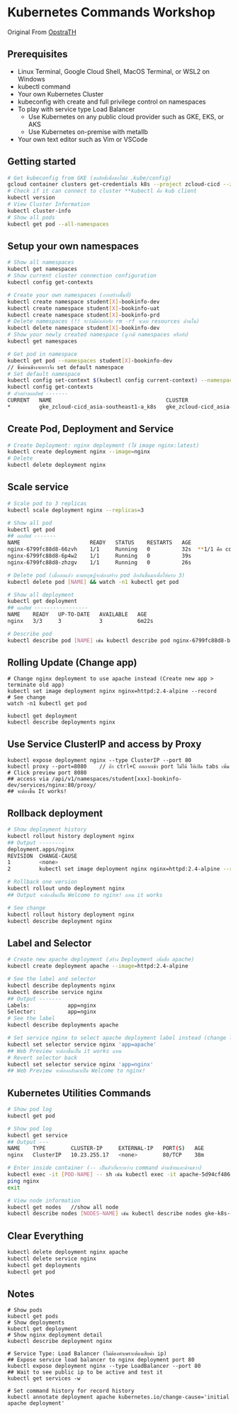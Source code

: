 # Kubernetes Commands Workshop 
Original From [OpstraTH](https://github.com/opsta/devsecops-workshop/blob/master/docs/05-k8s-cli.md)
## Prerequisites

* Linux Terminal, Google Cloud Shell, MacOS Terminal, or WSL2 on Windows
* kubectl command
* Your own Kubernetes Cluster
* kubeconfig with create and full privilege control on namespaces
* To play with service type Load Balancer
  * Use Kubernetes on any public cloud provider such as GKE, EKS, or AKS
  * Use Kubernetes on-premise with metallb
* Your own text editor such as Vim or VSCode

## Getting started

```bash
# Get kubeconfig from GKE (ขอสิทธิ์เพื่อขอไฟล์ .kube/config)
gcloud container clusters get-credentials k8s --project zcloud-cicd --zone asia-southeast1-a
# Check if it can connect to cluster **kubectl คือ kub client
kubectl version
# View Cluster Information
kubectl cluster-info
# Show all pods
kubectl get pod --all-namespaces
```

## Setup your own namespaces

```bash
# Show all namespaces
kubectl get namespaces
# Show current cluster connection configuration
kubectl config get-contexts

# Create your own namespaces (การสร้างพื้นที่)
kubectl create namespace student[X]-bookinfo-dev
kubectl create namespace student[X]-bookinfo-uat
kubectl create namespace student[X]-bookinfo-prd
# Delete namespaces (!! ระวังมีค่าเท่ากับ rm -rf จะลบ resources ด้านใน)
kubectl delete namespace student[X]-bookinfo-dev
# Show your newly created namespace (ดูว่ามี namespaces หรือยัง)
kubectl get namespaces

# Get pod in namespace
kubectl get pod --namespaces student[X]-bookinfo-dev
// ซึ่งค่อนข้างจะยาวจึง set default namespace
# Set default namespace
kubectl config set-context $(kubectl config current-context) --namespace=student[X]-bookinfo-dev
kubectl config get-contexts
# ตัวอย่างผลลัพธ์ -------
CURRENT   NAME                                    CLUSTER                                 AUTHINFO                                NAMESPACE
*         gke_zcloud-cicd_asia-southeast1-a_k8s   gke_zcloud-cicd_asia-southeast1-a_k8s   gke_zcloud-cicd_asia-southeast1-a_k8s   student168-bookinfo-dev
```

## Create Pod, Deployment and Service

```bash
# Create Deployment: nginx deployment (ใช้ image nginx:latest)
kubectl create deployment nginx --image=nginx
# Delete
kubectl delete deployment nginx
```

## Scale service

```bash
# Scale pod to 3 replicas
kubectl scale deployment nginx --replicas=3

# Show all pod
kubectl get pod
## ผลลัพธ์ -------
NAME                      READY   STATUS    RESTARTS   AGE
nginx-6799fc88d8-66zvh    1/1     Running   0          32s  **1/1 คือ container
nginx-6799fc88d8-6p4w2    1/1     Running   0          39s
nginx-6799fc88d8-zhzgv    1/1     Running   0          26s

# Delete pod (เมื่อลบแล้ว ตามทฤษฎีจะต้องสร้าง pod อีกอันขึ้นมาเพื่อให้ครบ 3)
kubectl delete pod [NAME] && watch -n1 kubectl get pod

# Show all deployment
kubectl get deployment
## ผลลัพธ์ -----------------
NAME    READY   UP-TO-DATE   AVAILABLE   AGE
nginx   3/3     3            3           6m22s

# Describe pod
kubectl describe pod [NAME] เช่น kubectl describe pod nginx-6799fc88d8-bphcf
```

## Rolling Update (Change app)
```
# Change nginx deployment to use apache instead (Create new app > terminate old app)
kubectl set image deployment nginx nginx=httpd:2.4-alpine --record
# See change
watch -n1 kubectl get pod

kubectl get deployment
kubectl describe deployments nginx
````

## Use Service ClusterIP and access by Proxy
````
kubectl expose deployment nginx --type ClusterIP --port 80
kubectl proxy --port=8080    // ถ้า ctrl+C ออกจะเข้า port ไม่ได้ ให้เปิด tabs เพิ่ม
# Click preview port 8080
## access via /api/v1/namespaces/student[xxx]-bookinfo-dev/services/nginx:80/proxy/
## จะต้องขึ้น It works!
````

## Rollback deployment
```bash
# Show deployment history
kubectl rollout history deployment nginx
## Output --------
deployment.apps/nginx
REVISION  CHANGE-CAUSE
1         <none>
2         kubectl set image deployment nginx nginx=httpd:2.4-alpine --record=true

# Rollback one version
kubectl rollout undo deployment nginx
## Output จะต้องขึ้นเป็น Welcome to nginx! แทน it works

# See change
kubectl rollout history deployment nginx
kubectl describe deployment nginx
```

## Label and Selector

```bash
# Create new apache deployment (สร้าง Deployment เพิ่มชื่อ apache)
kubectl create deployment apache --image=httpd:2.4-alpine

# See the label and selector
kubectl describe deployments nginx
kubectl describe service nginx
## Output -------
Labels:            app=nginx
Selector:          app=nginx
# See the label
kubectl describe deployments apache

# Set service nginx to select apache deployment label instead (change label in nginx)
kubectl set selector service nginx 'app=apache'
## Web Preview จะต้องขึ้นเป็น it works แทน
# Revert selector back
kubectl set selector service nginx 'app=nginx'
## Web Preview จะต้องกลับมาเป็น Welcome to nginx!
````

## Kubernetes Utilities Commands

```bash
# Show pod log
kubectl get pod

# Show pod log
kubectl get service
## Output ---
NAME    TYPE        CLUSTER-IP     EXTERNAL-IP   PORT(S)   AGE
nginx   ClusterIP   10.23.255.17   <none>        80/TCP    38m

# Enter inside container (-- เป็นตัวกั้นระหว่าง command ด้านซ้ายและด้านขวา)
kubectl exec -it [POD-NAME] -- sh เช่น kubectl exec -it apache-5d94cf486d-65m4b -- sh
ping nginx
exit

# View node information
kubectl get nodes   //show all node
kubectl describe nodes [์NODES-NAME] เช่น kubectl describe nodes gke-k8s-default-pool-2baf6230-0wz4

```

## Clear Everything

```bash
kubectl delete deployment nginx apache
kubectl delete service nginx
kubectl get deployments
kubectl get pod
```


## Notes
````
# Show pods
kubectl get pods
# Show deployments
kubectl get deployment
# Show nginx deployment detail
kubectl describe deployment nginx

# Service Type: Load Balancer (ไม่ต้องทำเพราะต้องเสียค่า ip)
## Expose service load balancer to nginx deployment port 80
kubectl expose deployment nginx --type LoadBalancer --port 80
## Wait to see public ip to be active and test it
kubectl get services -w

# Set command history for record history
kubectl annotate deployment apache kubernetes.io/change-cause='initial apache deployment'

````
